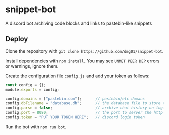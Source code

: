 # snippet-bot
A discord bot archiving code blocks and links to pastebin-like snippets

## Deploy

Clone the repository with `git clone https://github.com/dmg01/snippet-bot`.

Install dependencies with `npm install`. You may see `UNMET PEER DEP` errors or warnings, ignore them.

Create the configuration file `config.js` and add your token as follows:
```javascript
const config = {};
module.exports = config;

config.domains = ["pastebin.com"];      // pastebin/etc domans
config.dbFilename = "database.db";      // the database file to store the collection
config.parse = false;                   // archive chat history on login
config.port = 8080;                     // the port to server the http frontend on
config.token = "PUT YOUR TOKEN HERE";   // discord login token
```

Run the bot with `npm run bot`.
